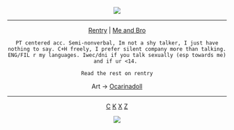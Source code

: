 <p align="center">
<img src="https://pbs.twimg.com/media/GjvzkQaacAEyswy?format=jpg&name=large"/>
  <div align="center">

________________________________________________________________________

[Rentry](https://rentry.org/kingofthecourtx) | [Me and Bro](https://rentry.org/lunaestrela)

```PT centered acc. Semi-nonverbal, Im not a shy talker, I just have nothing to say. C+H freely, I prefer silent company more than talking. ENG/FIL r my languages. Iwec/dni if you talk sexually (esp towards me) and if ur <14. ```

```Read the rest on rentry```

Art → [Ocarinadoll](https://x.com/ocarinadoll)
______________________________________________________

[C](https://github.com/ChromaDrift)‎ [K](https://github.com/yurivampire) [X](https://github.com/steIIarism) [Z](https://github.com/verifiedreality)

![](https://komarev.com/ghpvc/?username=Ivanddal&color=blue&style=flat&label=𓆩♡𓆪&abbreviated=true)
<!--
**MirroredVeracity/MirroredVeracity** is a ✨ _special_ ✨ repository because its `README.md` (this file) appears on your GitHub profile.

Here are some ideas to get you started:

- 🔭 I’m currently working on ...
- 🌱 I’m currently learning ...
- 👯 I’m looking to collaborate on ...
- 🤔 I’m looking for help with ...
- 💬 Ask me about ...
- 📫 How to reach me: ...
- 😄 Pronouns: ...
- ⚡ Fun fact: ...
-->
